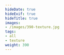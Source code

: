 ```yaml
---
hideDate: true
hideExif: true
hideTitle: true
images:
- /images/390-texture.jpg
tags:
- all
- texture
weight: 390
---
```

